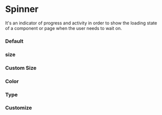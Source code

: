 # Spinner
It's an indicator of progress and activity in order to show the loading state of a component or page when the user needs to wait on.

<Playground />

<Usage />

<Api />

<Examples />

### Default
<Example value="default" />

### size
<Example value="size" />

### Custom Size
<Example value="custom-size" />

### Color
<Example value="color" />

### Type
<Example value="type" />

### Customize
<Example value="customize" />